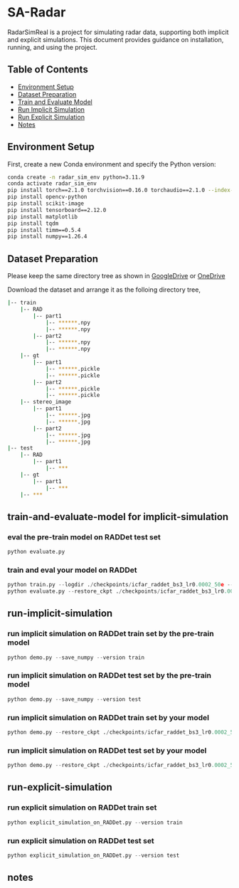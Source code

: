 # SA-Radar

RadarSimReal is a project for simulating radar data, supporting both implicit and explicit simulations. This document provides guidance on installation, running, and using the project.

## Table of Contents

- [Environment Setup](#environment-setup)
- [Dataset Preparation](#Dataset-Preparation)
- [Train and Evaluate Model](#train-and-evaluate-model)
- [Run Implicit Simulation](#run-implicit-simulation)
- [Run Explicit Simulation](#run-explicit-simulation)
- [Notes](#notes)

## Environment Setup

First, create a new Conda environment and specify the Python version:

```bash
conda create -n radar_sim_env python=3.11.9
conda activate radar_sim_env
pip install torch==2.1.0 torchvision==0.16.0 torchaudio==2.1.0 --index-url https://download.pytorch.org/whl/cu121
pip install opencv-python
pip install scikit-image
pip install tensorboard==2.12.0
pip install matplotlib
pip install tqdm
pip install timm==0.5.4
pip install numpy==1.26.4
```

## Dataset Preparation

Please keep the same directory tree as shown in [GoogleDrive](https://drive.google.com/drive/u/1/folders/1v-AF873jP8p6waChF3pSSqz6HXOOZgkC) or [OneDrive](https://uottawa-my.sharepoint.com/personal/azhan085_uottawa_ca/_layouts/15/guestaccess.aspx?folderid=016d9f28644214b8c8813d618a3809365&authkey=ARvXPjc---r2wTFL6TEuY84&e=bwnfSO)

Download the dataset and arrange it as the folloing directory tree,
```bash
|-- train
	|-- RAD
		|-- part1
			|-- ******.npy
			|-- ******.npy
		|-- part2
			|-- ******.npy
			|-- ******.npy
	|-- gt
		|-- part1
			|-- ******.pickle
			|-- ******.pickle
		|-- part2
			|-- ******.pickle
			|-- ******.pickle
	|-- stereo_image
		|-- part1
			|-- ******.jpg
			|-- ******.jpg
		|-- part2
			|-- ******.jpg
			|-- ******.jpg
|-- test
	|-- RAD
		|-- part1
            |-- ***
	|-- gt
		|-- part1
            |-- ***
	|-- ***
```

## train-and-evaluate-model for implicit-simulation

### eval the pre-train model on RADDet test set
```python
python evaluate.py 
```

### train and eval your model on RADDet
```python
python train.py --logdir ./checkpoints/icfar_raddet_bs3_lr0.0002_50e --batch_size 3 --train_datasets raddet --segment_mask_loss --lr 0.0002 --epochs 50
python evaluate.py --restore_ckpt ./checkpoints/icfar_raddet_bs3_lr0.0002_50e/icfar-net.pth
```

## run-implicit-simulation

### run implicit simulation on RADDet train set by the pre-train model
```python
python demo.py --save_numpy --version train
```

### run implicit simulation on RADDet test set by the pre-train model
```python
python demo.py --save_numpy --version test
```

### run implicit simulation on RADDet train set by your model
```python
python demo.py --restore_ckpt ./checkpoints/icfar_raddet_bs3_lr0.0002_50e/icfar-net.pth --save_numpy --version train
```

### run implicit simulation on RADDet test set by your model
```python
python demo.py --restore_ckpt ./checkpoints/icfar_raddet_bs3_lr0.0002_50e/icfar-net.pth --save_numpy --version test
```

## run-explicit-simulation

### run explicit simulation on RADDet train set
```python
python explicit_simulation_on_RADDet.py --version train
```

### run explicit simulation on RADDet test set
```python
python explicit_simulation_on_RADDet.py --version test
```

## notes
